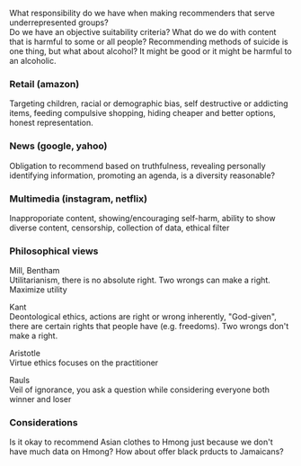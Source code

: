 What responsibility do we have when making recommenders that serve underrepresented groups?  
Do we have an objective suitability criteria? What do we do with content that is harmful to some or all people? Recommending methods of suicide is one thing, but what about alcohol? It might be good or it might be harmful to an alcoholic. 

### Retail (amazon)
Targeting children, racial or demographic bias, self destructive or addicting items, feeding compulsive shopping, hiding cheaper and better options, honest representation. 

### News (google, yahoo)
Obligation to recommend based on truthfulness, revealing personally identifying information, promoting an agenda, is a diversity reasonable?  

### Multimedia (instagram, netflix)
Inapproporiate content, showing/encouraging self-harm, ability to show diverse content, censorship, collection of data, ethical filter

### Philosophical views
Mill, Bentham  
Utilitarianism, there is no absolute right. Two wrongs can make a right. Maximize utility

Kant  
Deontological ethics, actions are right or wrong inherently, "God-given", there are certain rights that people have (e.g. freedoms). Two wrongs don't make a right.  

Aristotle  
Virtue ethics focuses on the practitioner

Rauls  
Veil of ignorance, you ask a question while considering everyone both winner and loser  

### Considerations
Is it okay to recommend Asian clothes to Hmong just because we don't have much data on Hmong? How about offer black prducts to Jamaicans?